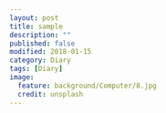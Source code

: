 ```yaml
---
layout: post
title: sample
description: ""
published: false
modified: 2018-01-15
category: Diary
tags: [Diary]
image:
  feature: background/Computer/8.jpg
  credit: unsplash
---
```


